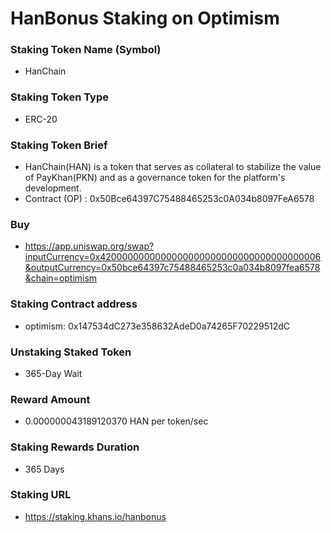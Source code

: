 # HanBonus Staking on Optimism

### Staking Token Name (Symbol)
- HanChain

### Staking Token Type
- ERC-20

### Staking Token Brief
- HanChain(HAN) is a token that serves as collateral to stabilize the value of PayKhan(PKN) and as a governance token for the platform's development.
- Contract (OP) : 0x50Bce64397C75488465253c0A034b8097FeA6578

### Buy
- https://app.uniswap.org/swap?inputCurrency=0x4200000000000000000000000000000000000006&outputCurrency=0x50bce64397c75488465253c0a034b8097fea6578&chain=optimism

### Staking Contract address
- optimism: 0x147534dC273e358632AdeD0a74265F70229512dC

### Unstaking Staked Token
- 365-Day Wait

### Reward Amount
- 0.000000043189120370 HAN per token/sec

### Staking Rewards Duration
- 365 Days

### Staking URL
- https://staking.khans.io/hanbonus
